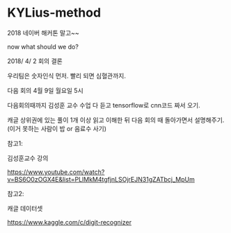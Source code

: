 # KYLius-method
2018 네이버 해커톤 말고~~

now what should we do?


2018/ 4/ 2 회의 결론

우리팀은 숫자인식 먼저. 빨리 되면 심혈관까지.

다음 회의 4월 9일 월요일 5시

다음회의때까지 김성훈 교수 수업 다 듣고 tensorflow로 cnn코드 짜서 오기.

캐글 상위권에 있는 풀이 1개 이상 읽고 이해한 뒤 다음 회의 때 돌아가면서 설명해주기. (이거 못하는 사람이 밥 or 음료수 사기)


참고1:

김성훈교수 강의

https://www.youtube.com/watch?v=BS6O0zOGX4E&list=PLlMkM4tgfjnLSOjrEJN31gZATbcj_MpUm


참고2:

캐글 데이터셋

https://www.kaggle.com/c/digit-recognizer
